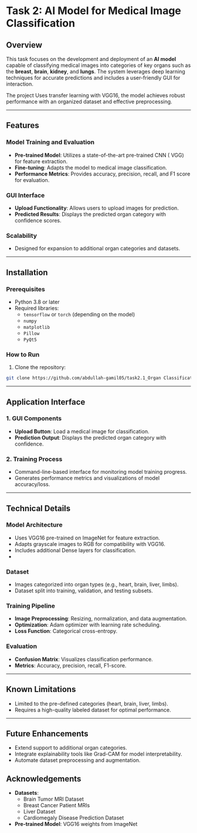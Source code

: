 # Task 2: AI Model for Medical Image Classification

## Overview

This task focuses on the development and deployment of an **AI model** capable of classifying medical images into categories of key organs such as the **breast**, **brain**, **kidney**, and **lungs**. The system leverages deep learning techniques for accurate predictions and includes a user-friendly GUI for interaction.

The project Uses transfer learning with VGG16, the model achieves robust performance with an organized dataset and effective preprocessing.

---

## Features

### Model Training and Evaluation
- **Pre-trained Model**: Utilizes a state-of-the-art pre-trained CNN ( VGG) for feature extraction.
- **Fine-tuning**: Adapts the model to medical image classification.
- **Performance Metrics**: Provides accuracy, precision, recall, and F1 score for evaluation.

### GUI Interface
- **Upload Functionality**: Allows users to upload images for prediction.
- **Predicted Results**: Displays the predicted organ category with confidence scores.

### Scalability
- Designed for expansion to additional organ categories and datasets.

---

## Installation

### Prerequisites
- Python 3.8 or later
- Required libraries:
  - `tensorflow` or `torch` (depending on the model)
  - `numpy`
  - `matplotlib`
  - `Pillow`
  - `PyQt5`

### How to Run
1. Clone the repository:

```bash
git clone https://github.com/abdullah-gamil05/task2.1_Organ Classification in Medical Images.git
```
---

## Application Interface

### 1. GUI Components
- **Upload Button**: Load a medical image for classification.
- **Prediction Output**: Displays the predicted organ category with confidence.

### 2. Training Process
- Command-line-based interface for monitoring model training progress.
- Generates performance metrics and visualizations of model accuracy/loss.

 ---

 ## Technical Details

### Model Architecture

  - Uses VGG16 pre-trained on ImageNet for feature extraction.
  - Adapts grayscale images to RGB for compatibility with VGG16.
  - Includes additional Dense layers for classification.
  - 
### Dataset

- Images categorized into organ types (e.g., heart, brain, liver, limbs).
- Dataset split into training, validation, and testing subsets.

### Training Pipeline

- **Image Preprocessing**: Resizing, normalization, and data augmentation.
- **Optimization**: Adam optimizer with learning rate scheduling.
- **Loss Function**: Categorical cross-entropy.

### Evaluation

- **Confusion Matrix**: Visualizes classification performance.
- **Metrics**: Accuracy, precision, recall, F1-score.

---

## Known Limitations

- Limited to the pre-defined categories (heart, brain, liver, limbs).
- Requires a high-quality labeled dataset for optimal performance.

---

## Future Enhancements

- Extend support to additional organ categories.
- Integrate explainability tools like Grad-CAM for model interpretability.
- Automate dataset preprocessing and augmentation.

 ## Acknowledgements
- **Datasets**:
  - Brain Tumor MRI Dataset
  - Breast Cancer Patient MRIs
  - Liver Dataset
  - Cardiomegaly Disease Prediction Dataset
- **Pre-trained Model**: VGG16 weights from ImageNet


 
